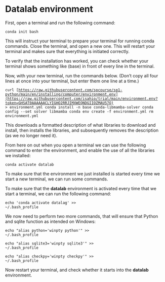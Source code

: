 # Datalab environment


First, open a terminal and run the following command:

<code>conda init bash</code>

This will instruct your terminal to prepare your terminal for running conda commands. Close the terminal, and open a new one. This will restart your terminal and makes sure that everything is initiated correctly.

To verify that the installation has worked, you can check whether your terminal shows something like (base) in front of every line in the terminal.

Now, with your new terminal, run the commands below. (Don’t copy all four lines at once into your terminal, but enter them one line at a time.)

<code>curl [https://raw.githubusercontent.com/spcourse/sp1-python/main/en/installing/computer/environment.env](https://raw.githubusercontent.com/isahio/trial/main/environment.env?token=GHSAT0AAAAAACLYIGHQ2RRJIMXWEQNDGIIOZMAU57Q) > environment.yml
conda install -n base conda-libmamba-solver
conda config --set solver libmamba
conda env create -f environment.yml
rm environment.yml</code>

This downloads a formatted description of what libraries to download and install, then installs the libraries, and subsequently removes the description (as we no longer need it).

From here on out when you open a terminal we can use the following command to enter the environment, and enable the use of all the libraries we installed:

<code>conda activate datalab</code>

To make sure that the environment we just installed is started every time we start a new terminal, we can run some commands.

To make sure that the <b>datalab</b> environment is activated every time that we start a terminal, we can run the following command:

<code>echo 'conda activate datalag' >> ~/.bash_profile</code>

We now need to perform two more commands, that will ensure that Python and sqlite function as intended on Windows:

<code>echo "alias python='winpty python'" >> ~/.bash_profile</code>

<code>echo "alias sqlite3='winpty sqlite3'" >> ~/.bash_profile</code>

<code>echo "alias checkpy='winpty checkpy'" >> ~/.bash_profile</code>

Now restart your terminal, and check whether it starts into the <b>datalab</b> environment.
